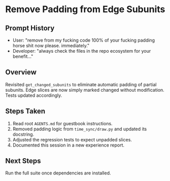 # Remove Padding from Edge Subunits

## Prompt History
- User: "remove from my fucking code 100% of your fucking padding horse shit now please. immediately."
- Developer: "always check the files in the repo ecosystem for your benefit..."

## Overview
Revisited `get_changed_subunits` to eliminate automatic padding of partial subunits. Edge slices are now simply marked changed without modification. Tests updated accordingly.

## Steps Taken
1. Read root `AGENTS.md` for guestbook instructions.
2. Removed padding logic from `time_sync/draw.py` and updated its docstring.
3. Adjusted the regression tests to expect unpadded slices.
4. Documented this session in a new experience report.

## Next Steps
Run the full suite once dependencies are installed.
